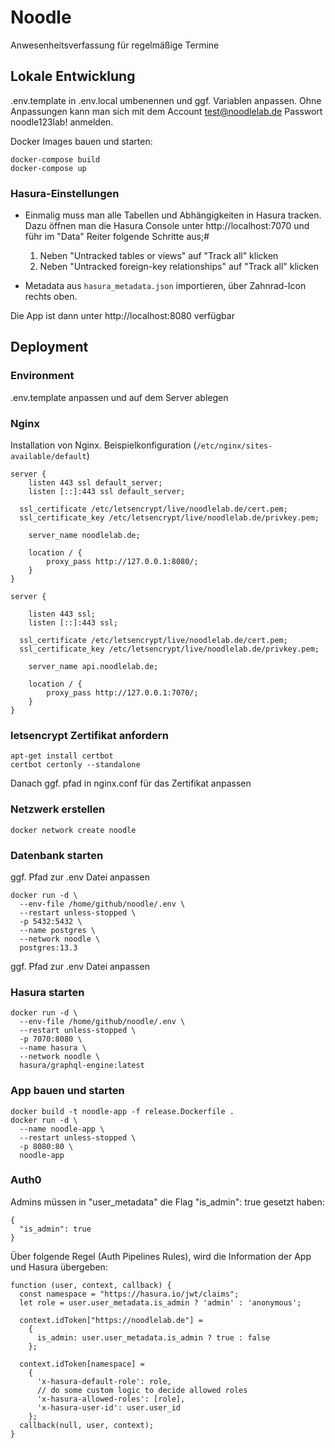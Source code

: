 # Noodle

Anwesenheitsverfassung für regelmäßige Termine

## Lokale Entwicklung

.env.template in .env.local umbenennen und ggf. Variablen anpassen. Ohne Anpassungen kann man sich mit dem Account test@noodlelab.de Passwort noodle123lab! anmelden.

Docker Images bauen und starten:

```
docker-compose build
docker-compose up
```

### Hasura-Einstellungen

* Einmalig muss man alle Tabellen und Abhängigkeiten in Hasura tracken. Dazu öffnen man die Hasura Console unter http://localhost:7070 und führ im "Data" Reiter folgende Schritte aus;#
  1. Neben "Untracked tables or views" auf "Track all" klicken
  2. Neben "Untracked foreign-key relationships" auf "Track all" klicken

* Metadata aus `hasura_metadata.json` importieren, über Zahnrad-Icon rechts oben.

Die App ist dann unter http://localhost:8080 verfügbar

## Deployment

### Environment

.env.template anpassen und auf dem Server ablegen

### Nginx

Installation von Nginx. Beispielkonfiguration (`/etc/nginx/sites-available/default`)

```
server {
	listen 443 ssl default_server;
	listen [::]:443 ssl default_server;

  ssl_certificate /etc/letsencrypt/live/noodlelab.de/cert.pem;
  ssl_certificate_key /etc/letsencrypt/live/noodlelab.de/privkey.pem;

	server_name noodlelab.de;

	location / {
		proxy_pass http://127.0.0.1:8080/;
	}
}

server {

	listen 443 ssl;
	listen [::]:443 ssl;

  ssl_certificate /etc/letsencrypt/live/noodlelab.de/cert.pem;
  ssl_certificate_key /etc/letsencrypt/live/noodlelab.de/privkey.pem;

	server_name api.noodlelab.de;

	location / {
		proxy_pass http://127.0.0.1:7070/;
	}
}
```

### letsencrypt Zertifikat anfordern

```
apt-get install certbot
certbot certonly --standalone
```

Danach ggf. pfad in nginx.conf für das Zertifikat anpassen

### Netzwerk erstellen
```
docker network create noodle
```

### Datenbank starten

ggf. Pfad zur .env Datei anpassen

```
docker run -d \
  --env-file /home/github/noodle/.env \
  --restart unless-stopped \
  -p 5432:5432 \
  --name postgres \
  --network noodle \
  postgres:13.3
```

ggf. Pfad zur .env Datei anpassen

### Hasura starten

```
docker run -d \
  --env-file /home/github/noodle/.env \
  --restart unless-stopped \
  -p 7070:8080 \
  --name hasura \
  --network noodle \
  hasura/graphql-engine:latest
```

### App bauen und starten

```
docker build -t noodle-app -f release.Dockerfile .
docker run -d \
  --name noodle-app \
  --restart unless-stopped \
  -p 8080:80 \
  noodle-app
```

### Auth0

Admins müssen in "user_metadata" die Flag "is_admin": true gesetzt haben:

```
{
  "is_admin": true
}
```

Über folgende Regel (Auth Pipelines Rules), wird die Information der App und Hasura übergeben:

```
function (user, context, callback) {
  const namespace = "https://hasura.io/jwt/claims";
  let role = user.user_metadata.is_admin ? 'admin' : 'anonymous';

  context.idToken["https://noodlelab.de"] = 
    {
      is_admin: user.user_metadata.is_admin ? true : false
    };

  context.idToken[namespace] = 
    { 
      'x-hasura-default-role': role,
      // do some custom logic to decide allowed roles
      'x-hasura-allowed-roles': [role],
      'x-hasura-user-id': user.user_id
    };
  callback(null, user, context);
}
```